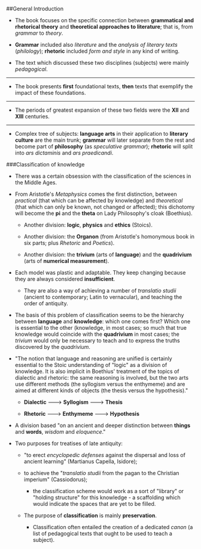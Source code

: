 ##General Introduction

- The book focuses on the specific connection between __grammatical and rhetorical theory__ and __theoretical approaches to literature__; that is, from _grammar_ to _theory_.

- __Grammar__ included also _literature_ and the _analysis of literary texts_ (_philology_); __rhetoric__ included _form and style_ in any kind of writing.

- The text which discussed these two disciplines (subjects) were mainly _pedagogical_.

- - -

- The book presents __first__ foundational texts, __then__ texts that exemplify the impact of these foundations.

- - -

- The periods of greatest expansion of these two fields were the __XII__ and __XIII__ centuries.

- - -

- Complex tree of subjects: __language arts__ in their application to __literary culture__ are the main trunk; __grammar__ will later separate from the rest and become part of __philosophy__ (as _speculative grammar_); __rhetoric__ will split into _ars dictaminis_ and _ars praedicandi_.

###Classification of knowledge

- There was a certain obsession with the classification of the sciences in the Middle Ages.

- From Aristotle's _Metaphysics_ comes the first distinction, between _practical_ (that which can be affected by knowledge) and _theoretical_ (that which can only be known, not changed or affected); this dichotomy will become the __pi__ and the __theta__ on Lady Philosophy's cloak (Boethius).

	- Another division: __logic__, __physics__ and __ethics__ (Stoics).

	- Another division: the __Organon__ (from Aristotle's homonymous book in six parts; plus _Rhetoric_ and _Poetics_).

	- Another division: the __trivium__ (arts of __language__) and the __quadrivium__ (arts of __numerical measurement__).

- Each model was plastic and adaptable. They keep changing because they are always considered __insufficient__.

	- They are also a way of achieving a number of _translatio studii_ (ancient to contemporary; Latin to vernacular), and teaching the order of antiquity.

- The basis of this problem of classification seems to be the hierarchy between __language__ and __knowledge__: which one comes first? Which one is essential to the other (knowledge, in most cases; so much that true knowledge would coincide with the __quadrivium__ in most cases; the _trivium_ would only be necessary to teach and to express the truths discovered by the _quadrivium_.

- "The notion that language and reasoning are unified is certainly essential to the Stoic understanding of "logic" as a division of knowledge. It is also implicit in Boethius' treatment of the topics of dialectic and rhetoric: the same reasoning is involved, but the two arts use different methods (the syllogism versus the enthymeme) and are aimed at different kinds of objects (the thesis versus the hypothesis)."

	- __Dialectic__ ---> __Syllogism__ ---> __Thesis__
	
	- __Rhetoric__ ---> __Enthymeme__ ---> __Hypothesis__

- A division based "on an ancient and deeper distinction between __things__ and __words__, _wisdom_ and _eloquence_."

- Two purposes for treatises of late antiquity:

	- "to erect _encyclopedic defenses_ against the dispersal and loss of ancient learning" (Martianus Capella, Isidore);

	- to achieve the "_translatio studii_ from the pagan to the Christian imperium" (Cassiodorus);

		- the classification scheme would work as a sort of "library" or "holding structure" for this knowledge - a scaffolding which would indicate the spaces that are yet to be filled.

	- The purpose of __classification__ is mainly __preservation__.

		- Classification often entailed the creation of a dedicated _canon_ (a list of pedagogical texts that ought to be used to teach a subject).
